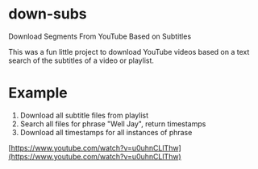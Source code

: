 # down-subs
Download Segments From YouTube Based on Subtitles

This was a fun little project to download YouTube videos based on a text search of the subtitles of a video or playlist.

# Example
1. Download all subtitle files from playlist
2. Search all files for phrase "Well Jay", return timestamps
3. Download all timestamps for all instances of phrase

[https://www.youtube.com/watch?v=u0uhnCLlThw](https://www.youtube.com/watch?v=u0uhnCLlThw)
